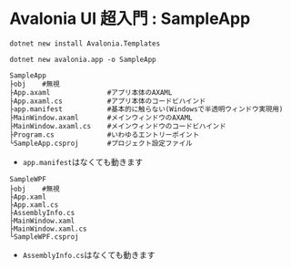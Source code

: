 # Avalonia UI 超入門 : SampleApp

```cmd: 最初の一回
dotnet new install Avalonia.Templates
```

```cmd: テンプレから作る
dotnet new avalonia.app -o SampleApp
```


```txt
SampleApp
├obj	#無視
├App.axaml				#アプリ本体のAXAML
├App.axaml.cs			#アプリ本体のコードビハインド
├app.manifest			#基本的に触らない(Windowsで半透明ウィンドウ実現用)
├MainWindow.axaml		#メインウィンドウのAXAML
├MainWindow.axaml.cs	#メインウィンドウのコードビハインド
├Program.cs				#いわゆるエントリーポイント
└SampleApp.csproj		#プロジェクト設定ファイル
```

- `app.manifest`はなくても動きます

```txt:WPFのテンプレで作った場合の比較
SampleWPF
├obj	#無視
├App.xaml
├App.xaml.cs
├AssemblyInfo.cs
├MainWindow.xaml
├MainWindow.xaml.cs
└SampleWPF.csproj
```

- `AssemblyInfo.cs`はなくても動きます